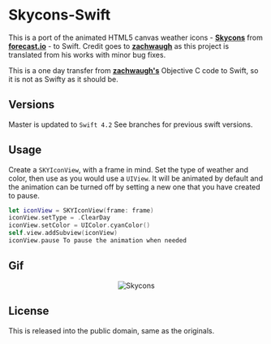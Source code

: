 # Skycons-Swift

This is a port of the animated HTML5 canvas weather icons - [**Skycons**](http://darkskyapp.github.io/skycons/) from [**forecast.io**](http://forecast.io) - to Swift. Credit goes to [**zachwaugh**](https://github.com/zachwaugh/cocoa-skycons) as this project is translated from his works with minor bug fixes.

This is a one day transfer from [**zachwaugh's**](https://github.com/zachwaugh/cocoa-skycons) Objective C code to Swift, so it is not as Swifty as it should be.

## Versions

Master is updated to `Swift 4.2`
See branches for previous swift versions. 

## Usage

Create a `SKYIconView`, with a frame in mind. Set the type of weather and color, then use as you would use a `UIView`. It will be animated by default and the animation can be turned off by setting a new one that you have created to pause. 

```Swift
let iconView = SKYIconView(frame: frame)
iconView.setType = .ClearDay
iconView.setColor = UIColor.cyanColor()
self.view.addSubview(iconView)
iconView.pause To pause the animation when needed
```

## Gif

<p align="center">
  <img src="https://github.com/miwand/Skycons-Swift/blob/master/skycons-Gif.gif" alt="Skycons"/>
</p>


## License

This is released into the public domain, same as the originals.
